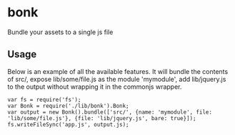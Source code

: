 bonk
====
Bundle your assets to a single js file

Usage
-----
Below is an example of all the available features. It will bundle the contents of src/, expose lib/some/file.js as the module 'mymodule', add lib/jquery.js to the output without wrapping it in the commonjs wrapper.

	var fs = require('fs');
	var Bonk = require('./lib/bonk').Bonk;
	var output = new Bonk().bundle(['src/', {name: 'mymodule', file: 'lib/some/file.js'}, {file: 'lib/jquery.js', bare: true}]);
	fs.writeFileSync('app.js', output.js);
	
